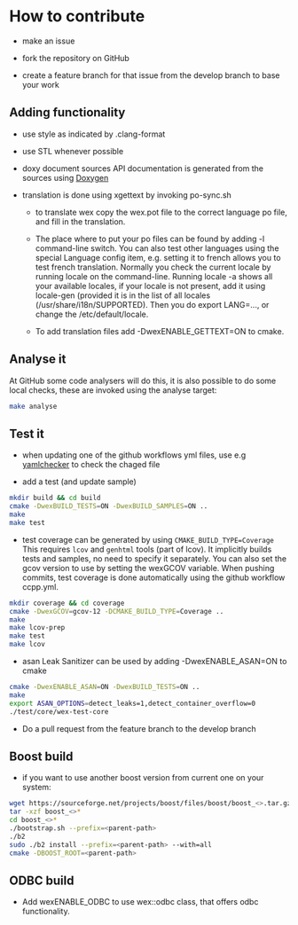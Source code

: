 # How to contribute

- make an issue

- fork the repository on GitHub

- create a feature branch for that issue from the develop branch to base your work

## Adding functionality

- use style as indicated by .clang-format

- use STL whenever possible

- doxy document sources
  API documentation is generated from the sources
  using [Doxygen](http://www.stack.nl/~dimitri/doxygen/)

- translation is done using xgettext by invoking po-sync.sh
  - to translate wex copy the wex.pot file to the correct language po
    file, and fill in the translation.

  - The place where to put your po files can be found by adding -l command-line switch.
    You can also test other languages using the special Language config item,
    e.g. setting it to french allows you to test french translation.
    Normally you check the current locale by running locale on the
    command-line. Running locale -a shows all your available locales, if your
    locale is not present, add it using locale-gen (provided it is in
    the list of all locales (/usr/share/i18n/SUPPORTED).
    Then you do export LANG=..., or change the /etc/default/locale.

  - To add translation files add -DwexENABLE_GETTEXT=ON to cmake.
  
## Analyse it

At GitHub some code analysers will do this, it is also possible to do
some local checks, these are invoked using the analyse target:

```bash
make analyse
```

## Test it

- when updating one of the github workflows yml files, use e.g
  [yamlchecker](https://yamlchecker.com) to check the chaged file

- add a test (and update sample)

```bash
mkdir build && cd build
cmake -DwexBUILD_TESTS=ON -DwexBUILD_SAMPLES=ON ..
make
make test
```

- test coverage can be generated by using `CMAKE_BUILD_TYPE=Coverage`
  This requires `lcov` and `genhtml` tools (part of lcov).
  It implicitly builds tests and samples, no need to specify it separately.
  You can also set the gcov version to use by setting the wexGCOV variable.
  When pushing commits, test coverage is done automatically using 
  the github workflow ccpp.yml.

```bash
mkdir coverage && cd coverage
cmake -DwexGCOV=gcov-12 -DCMAKE_BUILD_TYPE=Coverage ..
make
make lcov-prep
make test
make lcov
```

- asan Leak Sanitizer can be used by adding -DwexENABLE_ASAN=ON to cmake

```bash
cmake -DwexENABLE_ASAN=ON -DwexBUILD_TESTS=ON ..
make
export ASAN_OPTIONS=detect_leaks=1,detect_container_overflow=0
./test/core/wex-test-core
```

- Do a pull request from the feature branch to the develop branch

## Boost build

- if you want to use another boost version from current one on your system:

```bash
wget https://sourceforge.net/projects/boost/files/boost/boost_<>.tar.gz
tar -xzf boost_<>*
cd boost_<>*
./bootstrap.sh --prefix=<parent-path>
./b2
sudo ./b2 install --prefix=<parent-path> --with=all
cmake -DBOOST_ROOT=<parent-path>
```

## ODBC build

- Add wexENABLE_ODBC to use wex::odbc class, that offers odbc
  functionality.
